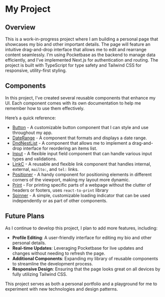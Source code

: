 # My Project

## Overview

This is a work-in-progress project where I am building a personal page that showcases my bio and other important details. The page will feature an intuitive drag-and-drop interface that allows me to edit and rearrange content seamlessly. I'm using Pocketbase as the backend to manage data efficiently, and I’ve implemented Next.js for authentication and routing. The project is built with TypeScript for type safety and Tailwind CSS for responsive, utility-first styling.

## Components

In this project, I've created several reusable components that enhance my UI. Each component comes with its own documentation to help me remember how to use them effectively.

Here’s a quick reference:

- [Button](./app/components/Button/README.md) - A customizable button component that I can style and use throughout my app.
- [DateRange](./app/components/DateRange/README.md) - A component that formats and displays a date range.
- [DndNestList](./app/components/Dnd/NestList/README.md) - A component that allows me to implement a drag-and-drop interface for reordering an items list.
- [Input](./app/components/Input.md) - A flexible input field component that can handle various input types and validations.
- [LinkC](./app/components/LinkC/README.md) - A reusable and flexible link component that handles internal, external, `mailto:`, and `tel:` links.
- [Positioner](./app/components/Positioner.md) - A handy component for positioning elements in different corners of the viewport, making my layout more dynamic.
- [Print](./app/components//Print/README.md) - For printing specific parts of a webpage without the clutter of headers or footers, uses `react-to-print` library
- [Spinner](./app/components/Spinner/README.md) - A simple, customizable loading indicator that can be used independently or as part of other components.

## Future Plans

As I continue to develop this project, I plan to add more features, including:

- **Profile Editing**: A user-friendly interface for editing my bio and other personal details.
- **Real-time Updates**: Leveraging Pocketbase for live updates and changes without needing to refresh the page.
- **Additional Components**: Expanding my library of reusable components to streamline the development process.
- **Responsive Design**: Ensuring that the page looks great on all devices by fully utilizing Tailwind CSS.

This project serves as both a personal portfolio and a playground for me to experiment with new technologies and design patterns.
